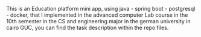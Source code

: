 This is an Education platform mini app, using java - spring boot - postgresql - docker, that I implemented in the advanced computer Lab course in the 10th semester in the CS and engineering major in the german university in cairo GUC, you can find the task description within the repo files.


